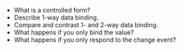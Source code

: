 * What is a controlled form?
* Describe 1-way data binding.
* Compare and contrast 1- and 2-way data binding.
* What happens if you only bind the value?
* What happens if you only respond to the change event?
